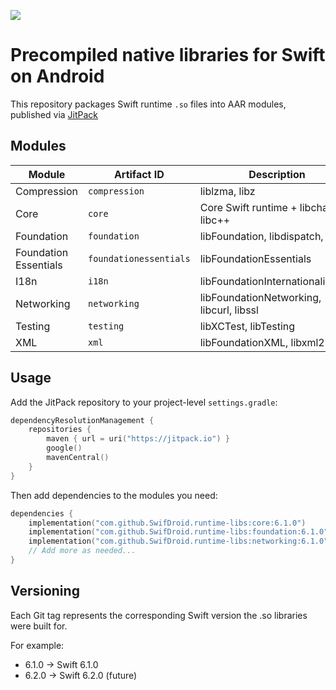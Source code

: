 [![](https://jitpack.io/v/SwifDroid/runtime-libs.svg)](https://jitpack.io/#SwifDroid/runtime-libs)

# Precompiled native libraries for Swift on Android

This repository packages Swift runtime `.so` files into AAR modules, published via [JitPack](https://jitpack.io/#swifdroid/runtime-libs)

## Modules

| Module                  | Artifact ID              | Description                                |
|------------------------|--------------------------|--------------------------------------------|
| Compression            | `compression`            | liblzma, libz                              |
| Core                   | `core`                   | Core Swift runtime + libcharset, libc++    |
| Foundation             | `foundation`             | libFoundation, libdispatch, ICU            |
| Foundation Essentials  | `foundationessentials`   | libFoundationEssentials                    |
| I18n                   | `i18n`                   | libFoundationInternationalization          |
| Networking             | `networking`             | libFoundationNetworking, libcurl, libssl   |
| Testing                | `testing`                | libXCTest, libTesting                      |
| XML                    | `xml`                    | libFoundationXML, libxml2                  |

## Usage

Add the JitPack repository to your project-level `settings.gradle`:

```kotlin
dependencyResolutionManagement {
    repositories {
        maven { url = uri("https://jitpack.io") }
        google()
        mavenCentral()
    }
}
```

Then add dependencies to the modules you need:

```kotlin
dependencies {
    implementation("com.github.SwifDroid.runtime-libs:core:6.1.0")
    implementation("com.github.SwifDroid.runtime-libs:foundation:6.1.0")
    implementation("com.github.SwifDroid.runtime-libs:networking:6.1.0")
    // Add more as needed...
}
```

## Versioning

Each Git tag represents the corresponding Swift version the .so libraries were built for.

For example:
- 6.1.0 → Swift 6.1.0
- 6.2.0 → Swift 6.2.0 (future)